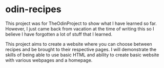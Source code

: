 # odin-recipes
This project was for TheOdinProject to show what I have learned so far. However, I just came back from vacation at the time of writing this so I believe I have forgotten a lot of stuff that I learned.

This project aims to create a website where you can choose between recipes and be brought to their respective pages. I will demonstrate the skills of being able to use basic HTML and ability to create basic website with various webpages and a homepage.